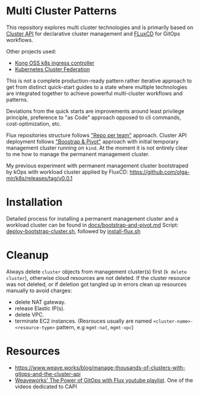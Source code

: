 # Multi Cluster Patterns

This repository explores multi cluster technologies and is primarily based on [Cluster API](https://github.com/kubernetes-sigs/cluster-api) for declarative cluster management and [FLuxCD](https://fluxcd.io/) for GitOps workflows.

Other projects used:
* [Kong OSS k8s ingress controller](https://docs.konghq.com/kubernetes-ingress-controller/)
* [Kubernetes Cluster Federation](https://github.com/kubernetes-sigs/kubefed/)

This is not a complete production-ready pattern rather iterative approach to get from distinct quick-start guides to a state where multiple technologies are integrated together to achieve powerful multi-cluster workflows and patterns.

Deviations from the quick starts are improvements around least privilege principle, preference to "as Code" approach opposed to cli commands, cost-optimization, etc.

Flux repositories structure follows ["Repo per team"](https://fluxcd.io/docs/guides/repository-structure/#repo-per-team) approach.
Cluster API deployment follows ["Boostrap & Pivot"](https://cluster-api.sigs.k8s.io/clusterctl/commands/move.html) approach with initial temporary management cluster running on `kind`. At the moment it is not entirely clear to me how to manage the permanent management cluster.

My previous experiment with permanent management cluster bootstraped by kOps with workload cluster applied by FluxCD: https://github.com/olga-mir/k8s/releases/tag/v0.0.1

# Installation

Detailed process for installing a permanent management cluster and a workload cluster can be found in [docs/bootstrap-and-pivot.md](docs/bootstrap-and-pivot.md)
Script: [deploy-bootstrap-cluster.sh](./scripts/deploy-bootstrap-cluster.sh), followed by [install-flux.sh](./scripts/install-flux.sh)

# Cleanup

Always delete `cluster` objects from management cluster(s) first (`k delete cluster`), otherwise cloud resources are not deleted.
If the cluster resource was not deleted, or if deletion got tangled up in errors clean up resources manually to avoid charges:
* delete NAT gateway.
* release Elastic IP(s).
* delete VPC.
* terminate EC2 instances.
(Resrouces usually are named `<cluster-name>-<resource-type>` pattern, e.g `mgmt-nat`, `mgmt-vpc`)

# Resources

* https://www.weave.works/blog/manage-thousands-of-clusters-with-gitops-and-the-cluster-api
* [Weaveworks' The Power of GitOps with Flux youtube playlist](https://www.youtube.com/playlist?list=PL9lTuCFNLaD3fI_g-NXWVxopnJ0adn65d). One of the videos dedicated to CAPI
